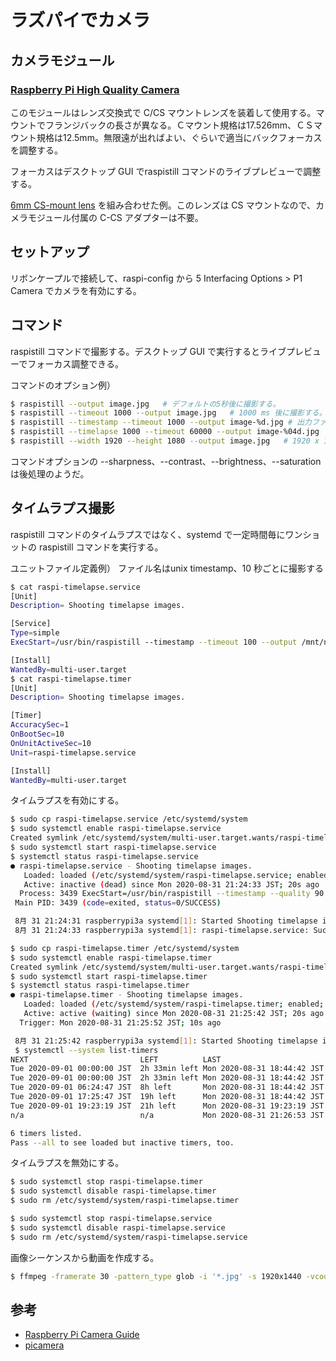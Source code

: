 # ラズパイでカメラ

## カメラモジュール

### [Raspberry Pi High Quality Camera](https://static.raspberrypi.org/files/product-briefs/Raspberry_Pi_HQ_Camera_Product_Brief.pdf)

このモジュールはレンズ交換式で C/CS マウントレンズを装着して使用する。マウントでフランジバックの長さが異なる。Ｃマウント規格は17.526mm、ＣＳマウント規格は12.5mm。無限遠が出ればよい、ぐらいで適当にバックフォーカスを調整する。

フォーカスはデスクトップ GUI でraspistill コマンドのライブプレビューで調整する。

[6mm CS-mount lens](https://static.raspberrypi.org/files/product-guides/Typical_CS-Mount_Lens_Guide.pdf) を組み合わせた例。このレンズは CS マウントなので、カメラモジュール付属の C-CS アダプターは不要。

## セットアップ

リボンケープルで接続して、raspi-config から 5 Interfacing Options > P1 Camera でカメラを有効にする。

## コマンド

raspistill コマンドで撮影する。デスクトップ GUI で実行するとライブプレビューでフォーカス調整できる。

コマンドのオプション例）

```bash
$ raspistill --output image.jpg   # デフォルトの5秒後に撮影する。
$ raspistill --timeout 1000 --output image.jpg   # 1000 ms 後に撮影する。
$ raspistill --timestamp --timeout 1000 --output image-%d.jpg # 出力ファイル名は"%d" を unix timestamp で置き換えて出力する。
$ raspistill --timelapse 1000 --timeout 60000 --output image-%04d.jpg   # タイムラプス。1000 ms 毎に60000 ms 後まで撮影する。出力ファイル名は"%04d" をフレーム番号（連番でなくて、xxx）で置き換えて出力する。
$ raspistill --width 1920 --height 1080 --output image.jpg   # 1920 x 1080 [px] で撮影する。
```

コマンドオプションの --sharpness、--contrast、--brightness、--saturation は後処理のようだ。

## タイムラプス撮影

raspistill コマンドのタイムラプスではなく、systemd で一定時間毎にワンショットの raspistill コマンドを実行する。

ユニットファイル定義例）
ファイル名はunix timestamp、10 秒ごとに撮影する

```bash
$ cat raspi-timelapse.service
[Unit]
Description= Shooting timelapse images.

[Service]
Type=simple
ExecStart=/usr/bin/raspistill --timestamp --timeout 100 --output /mnt/nas/TimeLapse/%%d.jpg

[Install]
WantedBy=multi-user.target
$ cat raspi-timelapse.timer
[Unit]
Description= Shooting timelapse images.

[Timer]
AccuracySec=1
OnBootSec=10
OnUnitActiveSec=10
Unit=raspi-timelapse.service

[Install]
WantedBy=multi-user.target
```

タイムラプスを有効にする。

```bash
$ sudo cp raspi-timelapse.service /etc/systemd/system
$ sudo systemctl enable raspi-timelapse.service
Created symlink /etc/systemd/system/multi-user.target.wants/raspi-timelapse.service → /etc/systemd/system/raspi-timelapse.service.
$ sudo systemctl start raspi-timelapse.service
$ systemctl status raspi-timelapse.service
● raspi-timelapse.service - Shooting timelapse images.
   Loaded: loaded (/etc/systemd/system/raspi-timelapse.service; enabled; vendor preset: enabled)
   Active: inactive (dead) since Mon 2020-08-31 21:24:33 JST; 20s ago
  Process: 3439 ExecStart=/usr/bin/raspistill --timestamp --quality 90 --awb sun --timeout 1000 --output /mnt/nas/timelapse/%d.jpg (code=exited, status=0/SUCCESS)
 Main PID: 3439 (code=exited, status=0/SUCCESS)

 8月 31 21:24:31 raspberrypi3a systemd[1]: Started Shooting timelapse images..
 8月 31 21:24:33 raspberrypi3a systemd[1]: raspi-timelapse.service: Succeeded.

$ sudo cp raspi-timelapse.timer /etc/systemd/system
$ sudo systemctl enable raspi-timelapse.timer
Created symlink /etc/systemd/system/multi-user.target.wants/raspi-timelapse.timer → /etc/systemd/system/raspi-timelapse.timer.
$ sudo systemctl start raspi-timelapse.timer
$ systemctl status raspi-timelapse.timer
● raspi-timelapse.timer - Shooting timelapse images.
   Loaded: loaded (/etc/systemd/system/raspi-timelapse.timer; enabled; vendor preset: enabled)
   Active: active (waiting) since Mon 2020-08-31 21:25:42 JST; 20s ago
  Trigger: Mon 2020-08-31 21:25:52 JST; 10s ago

 8月 31 21:25:42 raspberrypi3a systemd[1]: Started Shooting timelapse images..
 $ systemctl --system list-timers
NEXT                         LEFT          LAST                         PASSED       UNIT                         ACTIVATES
Tue 2020-09-01 00:00:00 JST  2h 33min left Mon 2020-08-31 18:44:42 JST  2h 42min ago logrotate.timer              logrotate.service
Tue 2020-09-01 00:00:00 JST  2h 33min left Mon 2020-08-31 18:44:42 JST  2h 42min ago man-db.timer                 man-db.service
Tue 2020-09-01 06:24:47 JST  8h left       Mon 2020-08-31 18:44:42 JST  2h 42min ago apt-daily-upgrade.timer      apt-daily-upgrade.service
Tue 2020-09-01 17:25:47 JST  19h left      Mon 2020-08-31 18:44:42 JST  2h 42min ago apt-daily.timer              apt-daily.service
Tue 2020-09-01 19:23:19 JST  21h left      Mon 2020-08-31 19:23:19 JST  2h 3min ago  systemd-tmpfiles-clean.timer systemd-tmpfiles-clean.service
n/a                          n/a           Mon 2020-08-31 21:26:53 JST  46ms ago     raspi-timelapse.timer        raspi-timelapse.service

6 timers listed.
Pass --all to see loaded but inactive timers, too.

```

タイムラプスを無効にする。

```bash
$ sudo systemctl stop raspi-timelapse.timer
$ sudo systemctl disable raspi-timelapse.timer
$ sudo rm /etc/systemd/system/raspi-timelapse.timer

$ sudo systemctl stop raspi-timelapse.service
$ sudo systemctl disable raspi-timelapse.service
$ sudo rm /etc/systemd/system/raspi-timelapse.service
```

画像シーケンスから動画を作成する。

```bash
$ ffmpeg -framerate 30 -pattern_type glob -i '*.jpg' -s 1920x1440 -vcodec libx264 -pix_fmt yuv420p -profile:v high -level 4.2 -preset medium -b:v 54M -r 30 output-filename.mp4   # コーデックはh.264、BDMVのビットレート。アスペクト比が 4:3 なので1920x1440にした。
```

## 参考

- [Raspberry Pi Camera Guide](https://magpi.raspberrypi.org/books/camera-guide)
- [picamera](https://picamera.readthedocs.io/en/release-1.13/)
